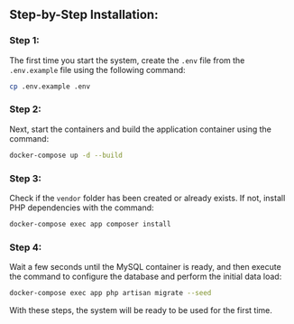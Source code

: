 ## Step-by-Step Installation:

### Step 1:
The first time you start the system, create the `.env` file from the `.env.example` file using the following command:

```bash
cp .env.example .env
```

### Step 2:
Next, start the containers and build the application container using the command:

```bash
docker-compose up -d --build
```

### Step 3:
Check if the `vendor` folder has been created or already exists. If not, install PHP dependencies with the command:

```bash
docker-compose exec app composer install
```

### Step 4:
Wait a few seconds until the MySQL container is ready, and then execute the command to configure the database and perform the initial data load:

```bash
docker-compose exec app php artisan migrate --seed
```

With these steps, the system will be ready to be used for the first time.
